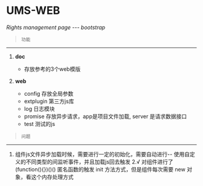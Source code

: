 # UMS-WEB
 *Rights management page --- bootstrap*

>     功能

----

1. **doc** <br>
    - 存放参考的3个web模版

2. **web** <br>
    - config    存放全局参数
    - extplugin 第三方js库
    - log       日志模块
    - promise   存放异步请求，app是项目文件加载, server 是请求数据接口
    - test      测试的js

>     问题

 ---

1.   组件js文件异步加载时候，需要进行一定的初始化，需要自动进行-- 使用自定义的不同类型的间监听事件，并且加载js回去触发
2.√  对组件进行了(function(){})()() 匿名函数的触发 init 方法方式，但是组件每次需要 new 对象，看这个内存处理方式
